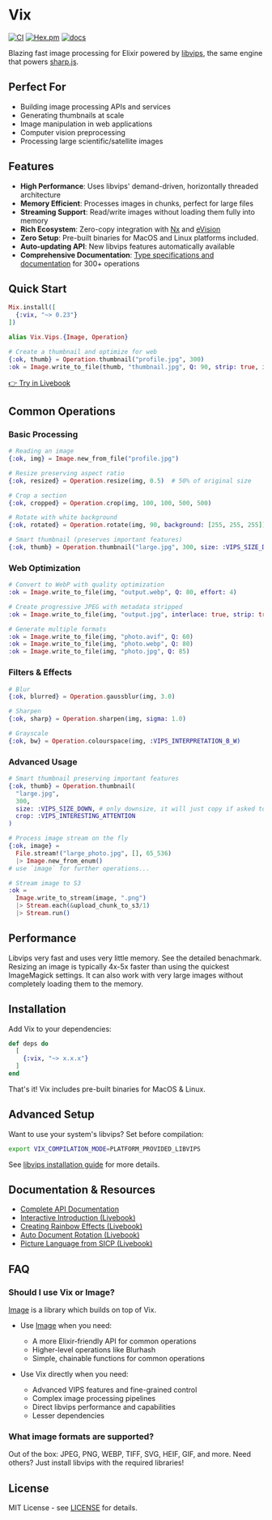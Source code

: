 # Vix

[![CI](https://github.com/akash-akya/vix/actions/workflows/ci.yaml/badge.svg)](https://github.com/akash-akya/vix/actions/workflows/ci.yaml)
[![Hex.pm](https://img.shields.io/hexpm/v/vix.svg)](https://hex.pm/packages/vix)
[![docs](https://img.shields.io/badge/docs-hexpm-blue.svg)](https://hexdocs.pm/vix/)


Blazing fast image processing for Elixir powered by [libvips](https://libvips.github.io/libvips/), the same engine that powers [sharp.js](https://github.com/lovell/sharp).

## Perfect For

- Building image processing APIs and services
- Generating thumbnails at scale
- Image manipulation in web applications
- Computer vision preprocessing
- Processing large scientific/satellite images

## Features

- **High Performance**: Uses libvips' demand-driven, horizontally threaded architecture
- **Memory Efficient**: Processes images in chunks, perfect for large files
- **Streaming Support**: Read/write images without loading them fully into memory
- **Rich Ecosystem**: Zero-copy integration with [Nx](https://hex.pm/packages/nx) and [eVision](https://hex.pm/packages/evision)
- **Zero Setup**: Pre-built binaries for MacOS and Linux platforms included.
- **Auto-updating API**: New libvips features automatically available
- **Comprehensive Documentation**: [Type specifications and documentation](https://hexdocs.pm/vix/Vix.Vips.Operation.html) for 300+ operations

## Quick Start

```elixir
Mix.install([
  {:vix, "~> 0.23"}
])

alias Vix.Vips.{Image, Operation}

# Create a thumbnail and optimize for web
{:ok, thumb} = Operation.thumbnail("profile.jpg", 300)
:ok = Image.write_to_file(thumb, "thumbnail.jpg", Q: 90, strip: true, interlace: true)
```

[👉 Try in Livebook](https://livebook.dev/run?url=https%3A%2F%2Fgithub.com%2Fakash-akya%2Fvix%2Fblob%2Fmaster%2Flivebooks%2Fintroduction.livemd)

<!-- add before & after -->

## Common Operations

### Basic Processing
```elixir
# Reading an image
{:ok, img} = Image.new_from_file("profile.jpg")

# Resize preserving aspect ratio
{:ok, resized} = Operation.resize(img, 0.5)  # 50% of original size

# Crop a section
{:ok, cropped} = Operation.crop(img, 100, 100, 500, 500)

# Rotate with white background
{:ok, rotated} = Operation.rotate(img, 90, background: [255, 255, 255])

# Smart thumbnail (preserves important features)
{:ok, thumb} = Operation.thumbnail("large.jpg", 300, size: :VIPS_SIZE_DOWN, crop: :VIPS_INTERESTING_ATTENTION)
```

### Web Optimization
```elixir
# Convert to WebP with quality optimization
:ok = Image.write_to_file(img, "output.webp", Q: 80, effort: 4)

# Create progressive JPEG with metadata stripped
:ok = Image.write_to_file(img, "output.jpg", interlace: true, strip: true, Q: 85)

# Generate multiple formats
:ok = Image.write_to_file(img, "photo.avif", Q: 60)
:ok = Image.write_to_file(img, "photo.webp", Q: 80)
:ok = Image.write_to_file(img, "photo.jpg", Q: 85)
```

### Filters & Effects
```elixir
# Blur
{:ok, blurred} = Operation.gaussblur(img, 3.0)

# Sharpen
{:ok, sharp} = Operation.sharpen(img, sigma: 1.0)

# Grayscale
{:ok, bw} = Operation.colourspace(img, :VIPS_INTERPRETATION_B_W)
```

### Advanced Usage
```elixir
# Smart thumbnail preserving important features
{:ok, thumb} = Operation.thumbnail(
  "large.jpg",
  300,
  size: :VIPS_SIZE_DOWN, # only downsize, it will just copy if asked to upsize
  crop: :VIPS_INTERESTING_ATTENTION
)

# Process image stream on the fly
{:ok, image} =
  File.stream!("large_photo.jpg", [], 65_536)
  |> Image.new_from_enum()
# use `image` for further operations...

# Stream image to S3
:ok =
  Image.write_to_stream(image, ".png")
  |> Stream.each(&upload_chunk_to_s3/1)
  |> Stream.run()
```

<!-- TODO: Would be great to add examples for: -->
<!-- - Watermarking -->
<!-- - Image composition -->
<!-- - Batch processing -->
<!-- - Text overlay -->

## Performance

Libvips very fast and uses very little memory. See the detailed benachmark. Resizing an image is typically 4x-5x faster than using the quickest ImageMagick settings. It can also work with very large images without completely loading them to the memory.

## Installation

Add Vix to your dependencies:

```elixir
def deps do
  [
    {:vix, "~> x.x.x"}
  ]
end
```

That's it! Vix includes pre-built binaries for MacOS & Linux.

## Advanced Setup

Want to use your system's libvips? Set before compilation:

```bash
export VIX_COMPILATION_MODE=PLATFORM_PROVIDED_LIBVIPS
```

See [libvips installation guide](https://www.libvips.org/install.html) for more details.


## Documentation & Resources

- [Complete API Documentation](https://hexdocs.pm/vix/)
- [Interactive Introduction (Livebook)](https://livebook.dev/run?url=https%3A%2F%2Fgithub.com%2Fakash-akya%2Fvix%2Fblob%2Fmaster%2Flivebooks%2Fintroduction.livemd)
- [Creating Rainbow Effects (Livebook)](https://livebook.dev/run?url=https%3A%2F%2Fgithub.com%2Fakash-akya%2Fvix%2Fblob%2Fmaster%2Flivebooks%2Frainbow.livemd)
- [Auto Document Rotation (Livebook)](https://livebook.dev/run?url=https%3A%2F%2Fgithub.com%2Fakash-akya%2Fvix%2Fblob%2Fmaster%2Flivebooks%2Fauto_correct_rotation.livemd)
- [Picture Language from SICP (Livebook)](https://livebook.dev/run?url=https%3A%2F%2Fgithub.com%2Fakash-akya%2Fvix%2Fblob%2Fmaster%2Flivebooks%2Fpicture-language.livemd)

## FAQ

### Should I use Vix or Image?

[Image](https://github.com/kipcole9/image) is a library which builds on top of Vix.

- Use [Image](https://github.com/kipcole9/image) when you need:
  - A more Elixir-friendly API for common operations
  - Higher-level operations like Blurhash
  - Simple, chainable functions for common operations

- Use Vix directly when you need:
  - Advanced VIPS features and fine-grained control
  - Complex image processing pipelines
  - Direct libvips performance and capabilities
  - Lesser dependencies

### What image formats are supported?
Out of the box: JPEG, PNG, WEBP, TIFF, SVG, HEIF, GIF, and more. Need others? Just install libvips with the required libraries!

## License

MIT License - see [LICENSE](LICENSE) for details.
